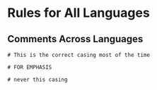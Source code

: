 # Rules for All Languages

## Comments Across Languages

```shell
# This is the correct casing most of the time

# FOR EMPHASIS

# never this casing
```
